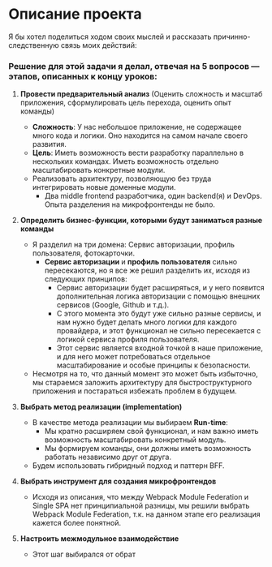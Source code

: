# Описание проекта

Я бы хотел поделиться ходом своих мыслей и рассказать причинно-следственную связь моих действий:

### Решение для этой задачи я делал, отвечая на 5 вопросов — этапов, описанных к концу уроков:

1) **Провести предварительный анализ** (Оценить сложность и масштаб приложения, сформулировать цель перехода, оценить опыт команды)
   - **Сложность**: У нас небольшое приложение, не содержащее много кода и логики. Оно находится на самом начале своего развития.
   - **Цель**: Иметь возможность вести разработку параллельно в нескольких командах. Иметь возможность отдельно масштабировать конкретные модули.
   - Реализовать архитектуру, позволяющую без труда интегрировать новые доменные модули.
     - Два middle frontend разработчика, один backend(я) и DevOps. Опыта разделения на микрофронтенды не было.

2) **Определить бизнес-функции, которыми будут заниматься разные команды**
   - Я разделил на три домена: Сервис авторизации, профиль пользователя, фотокарточки.
     - **Сервис авторизации** и **профиль пользователя** сильно пересекаются, но я все же решил разделить их, исходя из следующих принципов:
       - Сервис авторизации будет расширяться, и у него появится дополнительная логика авторизации с помощью внешних сервисов (Google, Github и т.д.).
       - С этого момента это будут уже сильно разные сервисы, и нам нужно будет делать много логики для каждого провайдера, и этот функционал не сильно пересекается с логикой сервиса профиля пользователя.
       - Этот сервис является входной точкой в наше приложение, и для него может потребоваться отдельное масштабирование и особые принципы к безопасности.
   - Несмотря на то, что данный момент это может быть избыточно, мы стараемся заложить архитектуру для быстроструктурного приложения и постараться избежать проблем в будущем.

3) **Выбрать метод реализации (implementation)**
   - В качестве метода реализации мы выбираем **Run-time**:
     - Мы кратно расширяем свой функционал, и нам важно иметь возможность масштабировать конкретный модуль.
     - Мы формируем команды, они должны иметь возможность работать независимо друг от друга.
   - Будем использовать гибридный подход и паттерн BFF.

4) **Выбрать инструмент для создания микрофронтендов**
   - Исходя из описания, что между Webpack Module Federation и Single SPA нет принципиальной разницы, мы решили выбрать Webpack Module Federation, т.к. на данном этапе его реализация кажется более понятной.

5) **Настроить межмодульное взаимодействие**
   - Этот шаг выбирался от обрат
